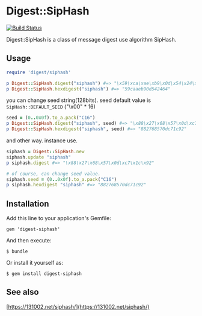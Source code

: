 # Digest::SipHash

[![Build Status](https://travis-ci.org/ksss/digest-siphash.png)](https://travis-ci.org/ksss/digest-siphash)

Digest::SipHash is a class of message digest use algorithm SipHash.

## Usage

```ruby
require 'digest/siphash'

p Digest::SipHash.digest("siphash") #=> "\x59\xca\xae\xb9\x0d\x54\x24\x64"
p Digest::SipHash.hexdigest("siphash") #=> "59caaeb90d542464"
```

you can change seed string(128bits).
seed default value is `SipHash::DEFAULT_SEED` ("\x00" * 16)

```ruby
seed = (0..0x0f).to_a.pack("C16")
p Digest::SipHash.digest("siphash", seed) #=> "\x88\x27\x68\x57\x0d\xc7\x1c\x92"
p Digest::SipHash.hexdigest("siphash", seed) #=> "882768570dc71c92"
```

and other way. instance use.

```ruby
siphash = Digest::SipHash.new
siphash.update "siphash"
p siphash.digest #=> "\x88\x27\x68\x57\x0d\xc7\x1c\x92"

# of course, can change seed value.
siphash.seed = (0..0x0f).to_a.pack("C16")
p siphash.hexdigest "siphash" #=> "882768570dc71c92"
```

## Installation

Add this line to your application's Gemfile:

    gem 'digest-siphash'

And then execute:

    $ bundle

Or install it yourself as:

    $ gem install digest-siphash

## See also

[https://131002.net/siphash/](https://131002.net/siphash/)
